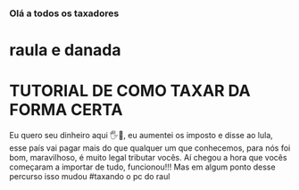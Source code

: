 ### Olá a todos os taxadores
# raula e danada

#                               TUTORIAL DE COMO TAXAR DA FORMA CERTA


Eu quero seu dinheiro aqui 🖐️💸, eu aumentei os imposto e disse ao lula, esse país vai pagar mais do que qualquer um que conhecemos, para nós foi bom, maravilhoso, é muito legal tributar vocês. Aí chegou a hora que vocês começaram a importar de tudo, funcionou!!! Mas em algum ponto desse percurso isso mudou
#taxando o pc do raul
